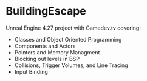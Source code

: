 # BuildingEscape

Unreal Engine 4.27 project with Gamedev.tv covering:

- Classes and Object Oriented Programming
- Components and Actors
- Pointers and Memory Managment
- Blocking out levels in BSP
- Collisions, Trigger Volumes, and Line Tracing
- Input Binding